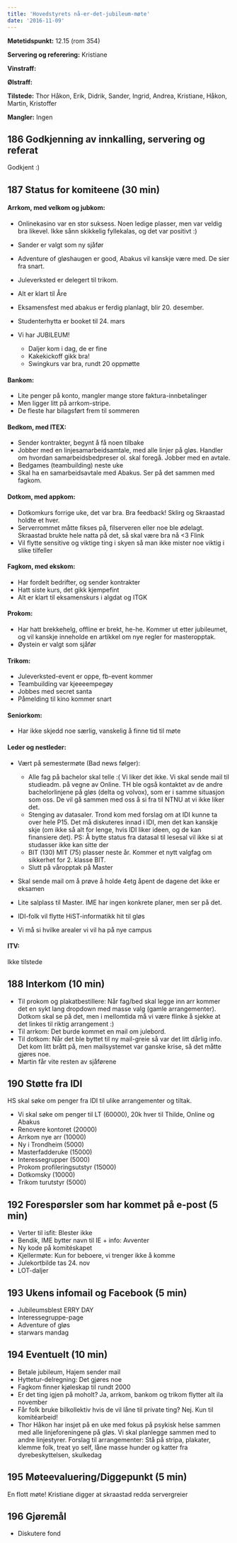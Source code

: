 ```yaml
---
title: 'Hovedstyrets nå-er-det-jubileum-møte'
date: '2016-11-09'
---
```


**Møtetidspunkt:** 12.15 (rom 354)

**Servering og referering:** Kristiane

**Vinstraff:** 

**Ølstraff:**  

**Tilstede:** Thor Håkon, Erik, Didrik, Sander, Ingrid, Andrea, Kristiane, Håkon, Martin, Kristoffer

**Mangler:** Ingen

## 186 Godkjenning av innkalling, servering og referat 
Godkjent :)  

## 187 Status for komiteene (30 min)

#### Arrkom, med velkom og jubkom:
- Onlinekasino var en stor suksess. Noen ledige plasser, men var veldig bra likevel. Ikke sånn skikkelig fyllekalas, og det var positivt :)  
- Sander er valgt som ny sjåfør  
- Adventure of gløshaugen er good, Abakus vil kanskje være med. De sier fra snart.  
- Juleverksted er delegert til trikom.  
- Alt er klart til Åre  
- Eksamensfest med abakus er ferdig planlagt, blir 20. desember.  
- Studenterhytta er booket til 24. mars  

- Vi har JUBILEUM!
    - Daljer kom i dag, de er fine  
    - Kakekickoff gikk bra!  
    - Swingkurs var bra, rundt 20 oppmøtte  

#### Bankom:  
- Lite penger på konto, mangler mange store faktura-innbetalinger
- Men ligger litt på arrkom-stripe.  
- De fleste har bilagsført frem til sommeren  

#### Bedkom, med ITEX:  
- Sender kontrakter, begynt å få noen tilbake  
- Jobber med en linjesamarbeidsamtale, med alle linjer på gløs. Handler om hvordan samarbeidsbedpreser ol. skal foregå. Jobber med en avtale.
- Bedgames (teambuilding) neste uke  
- Skal ha en samarbeidsavtale med Abakus. Ser på det sammen med fagkom.  

#### Dotkom, med appkom:
- Dotkomkurs forrige uke, det var bra. Bra feedback! Sklirg og Skraastad holdte et hver.   
- Serverrommet måtte fikses på, filserveren eller noe ble ødelagt. Skraastad brukte hele natta på det, så skal være bra nå <3 Flink  
- Vil flytte sensitive og viktige ting i skyen så man ikke mister noe viktig i slike tilfeller   

#### Fagkom, med ekskom:  
- Har fordelt bedrifter, og sender kontrakter  
- Hatt siste kurs, det gikk kjempefint  
- Alt er klart til eksamenskurs i algdat og ITGK  

#### Prokom:  
- Har hatt brekkehelg, offline er brekt, he-he. Kommer ut etter jubileumet, og vil kanskje inneholde en artikkel om nye regler for masteropptak.  
- Øystein er valgt som sjåfør  

#### Trikom:  
- Juleverksted-event er oppe, fb-event kommer
- Teambuilding var kjeeeempegøy
- Jobbes med secret santa
- Påmelding til kino kommer snart


#### Seniorkom: 
- Har ikke skjedd noe særlig, vanskelig å finne tid til møte  

#### Leder og nestleder:  
- Vært på semestermøte (Bad news følger):
    - Alle fag på bachelor skal telle :( Vi liker det ikke. Vi skal sende mail til studieadm. på vegne av Online. TH ble også kontaktet av de andre bachelorlinjene på gløs (delta og volvox), som er i samme situasjon som oss. De vil gå sammen med oss å si fra til NTNU at vi ikke liker det.
    - Stenging av datasaler. Trond kom med forslag om at IDI kunne ta over hele P15. Det må diskuteres innad i IDI, men det kan kanskje skje (om ikke så alt for lenge, hvis IDI liker ideen, og de kan finansiere det). PS: Å bytte status fra datasal til lesesal vil ikke si at studasser ikke kan sitte der
    - BIT (130) MIT (75) plasser neste år. Kommer et nytt valgfag om sikkerhet for 2. klasse BIT.
    - Slutt på våropptak på Master  
  
- Skal sende mail om å prøve å holde 4etg åpent de dagene det ikke er eksamen  
- Lite salplass til Master. IME har ingen konkrete planer, men ser på det.  
- IDI-folk vil flytte HiST-informatikk hit til gløs  
- Vi må si hvilke arealer vi vil ha på nye campus  

#### ITV: 
Ikke tilstede

## 188 Interkom (10 min) 
- Til prokom og plakatbestillere: Når fag/bed skal legge inn arr kommer det en sykt lang dropdown med masse valg (gamle arrangementer). Dotkom skal se på det, men i mellomtida må vi være flinke å sjekke at det linkes til riktig arrangement :)  
- Til arrkom: Det burde kommet en mail om julebord.
- Til dotkom: Når det ble byttet til ny mail-greie så var det litt dårlig info. Det kom litt brått på, men mailsystemet var ganske krise, så det måtte gjøres noe.
- Martin får vite resten av sjåførene


## 190 Støtte fra IDI
HS skal søke om penger fra IDI til ulike arrangementer og tiltak.

- Vi skal søke om penger til LT (60000), 20k hver til Thilde, Online og Abakus
- Renovere kontoret (20000)
- Arrkom nye arr (10000)
- Ny i Trondheim (5000)
- Masterfadderuke (15000)
- Interessegrupper (5000)
- Prokom profileringsutstyr (15000)
- Dotkomsky (10000)
- Trikom turutstyr (5000)

## 192 Forespørsler som har kommet på e-post (5 min) 
- Verter til isfit: Blester ikke
- Bendik, IME bytter navn til IE + info: Avventer
- Ny kode på komitéskapet
- Kjellermøte: Kun for beboere, vi trenger ikke å komme
- Julekortbilde tas 24. nov
- LOT-daljer


## 193 Ukens infomail og Facebook (5 min)  
- Jubileumsblest ERRY DAY  
- Interessegruppe-page  
- Adventure of gløs  
- starwars mandag  

## 194 Eventuelt (10 min)
- Betale jubileum, Hajem sender mail  
- Hyttetur-delregning: Det gjøres noe  
- Fagkom finner kjøleskap til rundt 2000  
- Er det ting igjen på moholt? Ja, arrkom, bankom og trikom flytter alt ila november  
- Får folk bruke bilkollektiv hvis de vil låne til private ting? Nej. Kun til komitéarbeid!  
- Thor Håkon har insjet på en uke med fokus på psykisk helse sammen med alle linjeforeningene på gløs. Vi skal planlegge sammen med to andre linjestyrer. Forslag til arrangementer: Stå på stripa, plakater, klemme folk, treat yo self, låne masse hunder og katter fra dyrebeskyttelsen, skulkedag  

## 195 Møteevaluering/Diggepunkt (5 min)
En flott møte! 
Kristiane digger at skraastad redda servergreier

## 196 Gjøremål
- Diskutere fond
